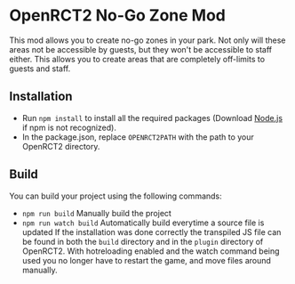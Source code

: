 # OpenRCT2 No-Go Zone Mod
This mod allows you to create no-go zones in your park. Not only will these areas not be accessible by guests, but they won't be accessible to staff either.
This allows you to create areas that are completely off-limits to guests and staff.

## Installation
- Run `npm install` to install all the required packages (Download [Node.js](https://nodejs.org/) if npm is not recognized).
- In the package.json, replace `OPENRCT2PATH` with the path to your OpenRCT2 directory.

## Build
You can build your project using the following commands:
- `npm run build` Manually build the project
- `npm run watch build` Automatically build everytime a source file is updated
If the installation was done correctly the transpiled JS file can be found in both the `build` directory and in the `plugin` directory of OpenRCT2. 
With hotreloading enabled and the watch command being used you no longer have to restart the game, and move files around manually.
